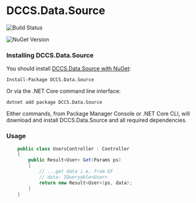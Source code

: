 # DCCS.Data.Source

![Build Status](https://img.shields.io/appveyor/ci/stephanmeissner/dccs-rest-data.svg)

![NuGet Version](https://img.shields.io/nuget/v/DCCS.REST.Data.svg)

### Installing DCCS.Data.Source

You should install [DCCS.Data.Source with NuGet](https://www.nuget.org/packages/DCCS.REST.Data/):

    Install-Package DCCS.Data.Source

Or via the .NET Core command line interface:

    dotnet add package DCCS.Data.Source

Either commands, from Package Manager Console or .NET Core CLI, will download and install DCCS.Data.Source and all required dependencies.

### Usage

```csharp
    public class UsersController : Controller
    {
        public Result<User> Get(Params ps)
        {
            // ...get data i.e. from EF
            // data: IQueryable<User>
            return new Result<User>(ps, data);
        }
    }
```
